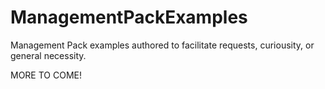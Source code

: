 # ManagementPackExamples
Management Pack examples authored to facilitate requests, curiousity, or general necessity.

MORE TO COME!
